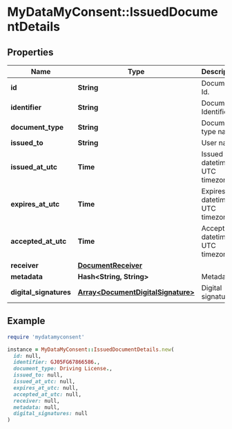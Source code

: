 # MyDataMyConsent::IssuedDocumentDetails

## Properties

| Name | Type | Description | Notes |
| ---- | ---- | ----------- | ----- |
| **id** | **String** | Document Id. |  |
| **identifier** | **String** | Document Identifier. |  |
| **document_type** | **String** | Document type name. |  |
| **issued_to** | **String** | User name. |  |
| **issued_at_utc** | **Time** | Issued datetime in UTC timezone. |  |
| **expires_at_utc** | **Time** | Expires datetime in UTC timezone. | [optional] |
| **accepted_at_utc** | **Time** | Accepted datetime in UTC timezone. | [optional] |
| **receiver** | [**DocumentReceiver**](DocumentReceiver.md) |  |  |
| **metadata** | **Hash&lt;String, String&gt;** | Metadata. | [optional] |
| **digital_signatures** | [**Array&lt;DocumentDigitalSignature&gt;**](DocumentDigitalSignature.md) | Digital signatures. |  |

## Example

```ruby
require 'mydatamyconsent'

instance = MyDataMyConsent::IssuedDocumentDetails.new(
  id: null,
  identifier: GJ05FG67866586.,
  document_type: Driving License.,
  issued_to: null,
  issued_at_utc: null,
  expires_at_utc: null,
  accepted_at_utc: null,
  receiver: null,
  metadata: null,
  digital_signatures: null
)
```

